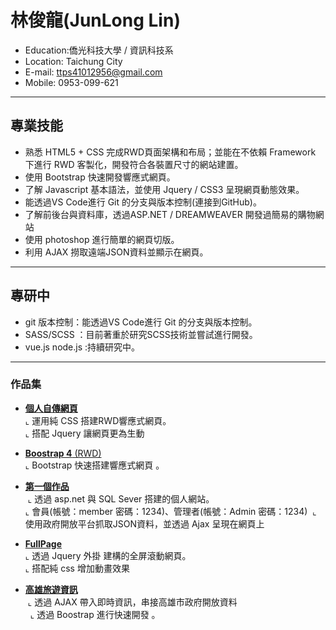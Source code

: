 # 林俊龍(JunLong Lin)
- Education:僑光科技大學 / 資訊科技系
- Location: Taichung City
- E-mail: ttps41012956@gmail.com
- Mobile: 0953-099-621
<hr>

## 專業技能
- 熟悉 HTML5 + CSS 完成RWD頁面架構和布局；並能在不依賴 Framework 下進行 RWD 客製化，開發符合各裝置尺寸的網站建置。
- 使用 Bootstrap 快速開發響應式網頁。
- 了解 Javascript 基本語法，並使用 Jquery / CSS3 呈現網頁動態效果。
- 能透過VS Code進行 Git 的分支與版本控制(連接到GitHub)。 
- 了解前後台與資料庫，透過ASP.NET / DREAMWEAVER 開發過簡易的購物網站
- 使用 photoshop 進行簡單的網頁切版。
- 利用 AJAX 撈取遠端JSON資料並顯示在網頁。
<hr>


## 專研中
- git 版本控制：能透過VS Code進行 Git 的分支與版本控制。<BR>
- SASS/SCSS ：目前著重於研究SCSS技術並嘗試進行開發。<BR>
- vue.js node.js :持續研究中。<BR>
<hr>
  
  
### 作品集 
- <a href="https://drglin.github.io/myautobiography/"  target="_blank"><B>個人自傳網頁</B></a> <BR>
  ⌞ 運用純 CSS 搭建RWD響應式網頁。 <BR>
  ⌞ 搭配 Jquery 讓網頁更為生動<BR>

- <a href="http://drglin0709.nctu.me"  target="_blank"><B>Boostrap 4</B> (RWD)</a> <BR>
  ⌞ Bootstrap 快速搭建響應式網頁 。 <BR>

- <a href="http://cclab.ocu.edu.tw/x59/HK/index.aspx"  target="_blank"><B>第一個作品</B></a> <BR>
  ⌞ 透過 asp.net 與 SQL Sever 搭建的個人網站。 <BR>
  ⌞ 會員(帳號：member 密碼：1234)、管理者(帳號：Admin 密碼：1234)
  ⌞ 使用政府開放平台抓取JSON資料，並透過 Ajax 呈現在網頁上<BR>
  
- <a href="https://drglin.github.io/fullpage/fullpage.html"  target="_blank"><B>FullPage</B></a> <BR>
  ⌞ 透過 Jquery 外掛 建構的全屏滾動網頁。 <BR>
  ⌞ 搭配純 css 增加動畫效果<BR>
  
- <a href="https://drglin.github.io/API/API.HTML"  target="_blank"><B>高雄旅遊資訊</B></a> <BR>
  ⌞ 透過 AJAX 帶入即時資訊，串接高雄市政府開放資料 <BR>
  ⌞ 透過 Boostrap 進行快速開發 。 <BR>
